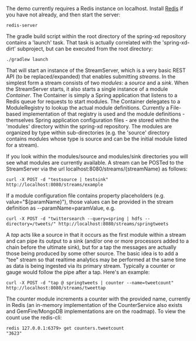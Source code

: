 The demo currently requires a Redis instance on localhost. Install [Redis](http://redis.io/) if you have not already, and then start the server:

````
redis-server
````

The gradle build script within the root directory of the spring-xd repository contains a 'launch' task. That task is actually correlated with the 'spring-xd-dirt' subproject, but can be executed from the root directory:

````
./gradlew launch
````

That will start an instance of the StreamServer, which is a very basic REST API (to be replaced/expanded) that enables submitting _streams_. In the simplest form a stream consists of two _modules_: a _source_ and a _sink_. When the StreamServer starts, it also starts a single instance of a module _Container_. The Container is simply a Spring application that listens to a Redis queue for requests to start modules. The Container delegates to a ModuleRegistry to lookup the actual module definitions. Currently a File-based implementation of that registry is used and the module definitions - themselves Spring application configuration files - are stored within the 'modules' directory within the spring-xd repository. The modules are organized by type within sub-directories (e.g. the 'source' directory contains modules whose type is source and can be the initial module listed for a stream).

If you look within the modules/source and modules/sink directories you will see what modules are currently available. A stream can be POSTed to the StreamServer via the url localhost:8080/streams/{streamName} as follows:

````
curl -X POST -d "testsource | testsink" http://localhost:8080/streams/example
````

If a module configuration file contains property placeholders (e.g. value="${paramName}"), those values can be provided in the stream definition as --paramName=paramValue, e.g.

````
curl -X POST -d "twittersearch --query=spring | hdfs --directory=/tweets/" http://localhost:8080/streams/springtweets
````

A _tap_ acts like a source in that it occurs as the first module within a stream and can pipe its output to a sink (and/or one or more processors added to a chain before the ultimate sink), but for a tap the messages are actually those being produced by some other source. The basic idea is to add a "tee" stream so that realtime analytics may be performed at the same time as data is being ingested via its primary stream. Typically a counter or gauge would follow the pipe after a tap. Here's an example:

````
curl -X POST -d "tap @ springtweets | counter --name=tweetcount" http://localhost:8080/streams/tweettap
````

The counter module increments a counter with the provided name, currently in Redis (an in-memory implementation of the CounterService also exists and GemFire/MongoDB implementations are on the roadmap). To view the count use the redis-cli:

````
redis 127.0.0.1:6379> get counters.tweetcount
"3623"
````
